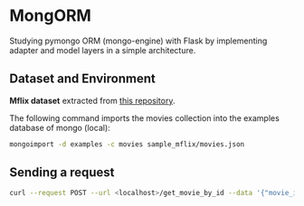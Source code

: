 # MongORM

Studying pymongo ORM (mongo-engine) with Flask by implementing adapter and model layers  in a simple architecture.

## Dataset and Environment

**Mflix dataset** extracted from [this repository](https://github.com/neelabalan/mongodb-sample-dataset).

The following command imports the movies collection into the examples database of mongo (local):

```bash
mongoimport -d examples -c movies sample_mflix/movies.json
```

## Sending a request

```bash
curl --request POST --url <localhost>/get_movie_by_id --data '{"movie_id": "573a1390f29313caabcd50e5"}'
```
